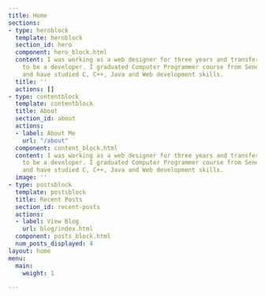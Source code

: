```yaml
---
title: Home
sections:
- type: heroblock
  template: heroblock
  section_id: hero
  component: hero_block.html
  content: I was working as a web designer for three years and transferred my job
    to be a developer. I graduated Computer Programmer course from Seneca College,
    and have studied C, C++, Java and Web development skills.
  title: ''
  actions: []
- type: contentblock
  template: contentblock
  title: About
  section_id: about
  actions:
  - label: About Me
    url: "/about"
  component: content_block.html
  content: I was working as a web designer for three years and transferred my job
    to be a developer. I graduated Computer Programmer course from Seneca College,
    and have studied C, C++, Java and Web development skills.
  image: ''
- type: postsblock
  template: postsblock
  title: Recent Posts
  section_id: recent-posts
  actions:
  - label: View Blog
    url: blog/index.html
  component: posts_block.html
  num_posts_displayed: 4
layout: home
menu:
  main:
    weight: 1

---
```

